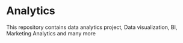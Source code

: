 # Analytics
This repository contains data analytics project, Data visualization, BI, Marketing Analytics and many more
